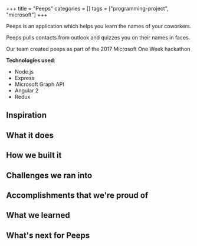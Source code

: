+++
title = "Peeps"
categories = []
tags = ["programming-project", "microsoft"]
+++

Peeps is an application which helps you learn the names of your coworkers.

Peeps pulls contacts from outlook and quizzes you on their names in faces.

Our team created peeps as part of the 2017 Microsoft One Week hackathon

**Technologies used**:
  - Node.js
  - Express
  - Microsoft Graph API
  - Angular 2
  - Redux

## Inspiration


## What it does


## How we built it

## Challenges we ran into

## Accomplishments that we're proud of

## What we learned

## What's next for Peeps
